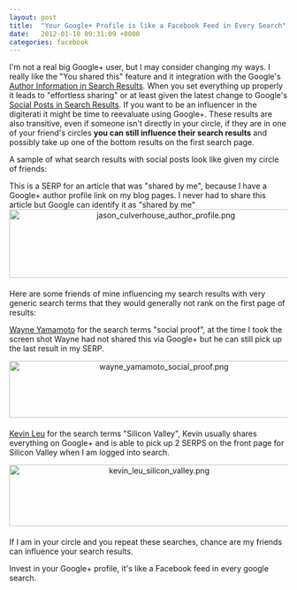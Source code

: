 ```yaml
---
layout: post
title:  "Your Google+ Profile is like a Facebook Feed in Every Search"
date:   2012-01-10 09:31:09 +0000
categories: facebook
---
```

I'm not a real big Google+ user, but I may consider changing my ways.  I really like the "You shared this" feature and it integration with the Google's [Author Information in Search Results](http://support.google.com/webmasters/bin/answer.py?hl=en&answer=1408986).  When you set everything up properly it leads to "effortless sharing" or at least given the latest change to Google's [Social Posts in Search Results](http://bits.blogs.nytimes.com/2012/01/10/google-adds-posts-from-its-social-network-to-search-results/).  If you want to be an influencer in the digiterati it might be time to reevaluate using Google+.  These results are also transitive, even if someone isn't directly in your circle, if they are in one of your friend's circles **you can still influence their search results** and possibly take up one of the bottom results on the first search page.

A sample of what search results with social posts look like given my circle of friends:

This is a SERP for an article that was "shared by me", because I have a Google+ author profile link on my blog pages.  I never had to share this article but Google can identify it as "shared by me"
<img alt="jason_culverhouse_author_profile.png" src="http://www.mischievous.org/images/jason_culverhouse_author_profile.png" width="551" height="124" class="mt-image-center" style="text-align: center; display: block; margin: 0 auto 20px;" />

Here are some friends of mine influencing my search results with very generic search terms that they would generally not rank on the first page of results:

[Wayne Yamamoto](http://www.kazabyte.com) for the search terms "social proof", at the time I took the screen shot Wayne had not shared this via Google+ but he can still pick up the last result in my SERP.

<img alt="wayne_yamamoto_social_proof.png" src="http://www.mischievous.org/images/wayne_yamamoto_social_proof.png" width="544" height="103" class="mt-image-center" style="text-align: center; display: block; margin: 0 auto 20px;" />

[Kevin Leu](http://www.siliconvalleybachelor.com) for the search terms "Silicon Valley", Kevin usually shares everything on Google+ and is able to pick up 2 SERPS on the front page for Silicon Valley when I am logged into search.

<img alt="kevin_leu_silicon_valley.png" src="http://www.mischievous.org/images/kevin_leu_silicon_valley.png" width="527" height="111" class="mt-image-center" style="text-align: center; display: block; margin: 0 auto 20px;" />

If I am in your circle and you repeat these searches, chance are my friends can influence your search results.

Invest in your Google+ profile, it's like a Facebook feed in every google search.